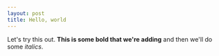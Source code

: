 ```yaml
---
layout: post
title: Hello, world
---
```


Let's try this out. **This is some bold that we're adding** and then we'll do some *italics*. 
